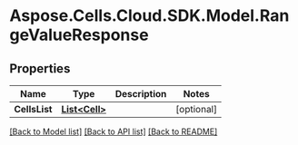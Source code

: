 # Aspose.Cells.Cloud.SDK.Model.RangeValueResponse
## Properties

Name | Type | Description | Notes
------------ | ------------- | ------------- | -------------
**CellsList** | [**List&lt;Cell&gt;**](Cell.md) |  | [optional] 

[[Back to Model list]](../README.md#documentation-for-models) [[Back to API list]](../README.md#documentation-for-api-endpoints) [[Back to README]](../README.md)

